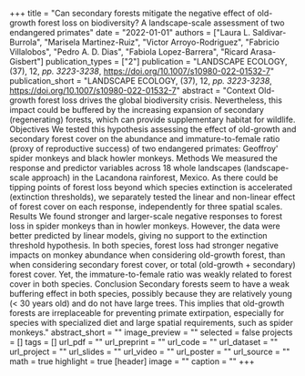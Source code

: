 +++
title = "Can secondary forests mitigate the negative effect of old-growth forest
   loss on biodiversity? A landscape-scale assessment of two endangered
   primates"
date = "2022-01-01"
authors = ["Laura L. Saldivar-Burrola", "Marisela Martinez-Ruiz", "Victor Arroyo-Rodriguez", "Fabricio Villalobos", "Pedro A. D. Dias", "Fabiola Lopez-Barrera", "Ricard Arasa-Gisbert"]
publication_types = ["2"]
publication = "LANDSCAPE ECOLOGY, (37), 12, _pp. 3223-3238_, https://doi.org/10.1007/s10980-022-01532-7"
publication_short = "LANDSCAPE ECOLOGY, (37), 12, _pp. 3223-3238_, https://doi.org/10.1007/s10980-022-01532-7"
abstract = "Context Old-growth forest loss drives the global biodiversity crisis.
   Nevertheless, this impact could be buffered by the increasing expansion
   of secondary (regenerating) forests, which can provide supplementary
   habitat for wildlife. Objectives We tested this hypothesis assessing the
   effect of old-growth and secondary forest cover on the abundance and
   immature-to-female ratio (proxy of reproductive success) of two
   endangered primates: Geoffroy' spider monkeys and black howler monkeys.
   Methods We measured the response and predictor variables across 18 whole
   landscapes (landscape-scale approach) in the Lacandona rainforest,
   Mexico. As there could be tipping points of forest loss beyond which
   species extinction is accelerated (extinction thresholds), we separately
   tested the linear and non-linear effect of forest cover on each
   response, independently for three spatial scales. Results We found
   stronger and larger-scale negative responses to forest loss in spider
   monkeys than in howler monkeys. However, the data were better predicted
   by linear models, giving no support to the extinction threshold
   hypothesis. In both species, forest loss had stronger negative impacts
   on monkey abundance when considering old-growth forest, than when
   considering secondary forest cover, or total (old-growth + secondary)
   forest cover. Yet, the immature-to-female ratio was weakly related to
   forest cover in both species. Conclusion Secondary forests seem to have
   a weak buffering effect in both species, possibly because they are
   relatively young (< 30 years old) and do not have large trees. This
   implies that old-growth forests are irreplaceable for preventing primate
   extirpation, especially for species with specialized diet and large
   spatial requirements, such as spider monkeys."
abstract_short = ""
image_preview = ""
selected = false
projects = []
tags = []
url_pdf = ""
url_preprint = ""
url_code = ""
url_dataset = ""
url_project = ""
url_slides = ""
url_video = ""
url_poster = ""
url_source = ""
math = true
highlight = true
[header]
image = ""
caption = ""
+++

